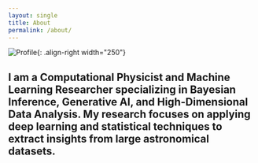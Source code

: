 ```yaml
---
layout: single
title: About
permalink: /about/
---
```


![Profile](pic.jpg){: .align-right width="250"}

I am a **Computational Physicist and Machine Learning Researcher** specializing in **Bayesian Inference, Generative AI, and High-Dimensional Data Analysis**. My research focuses on applying **deep learning and statistical techniques** to extract insights from large astronomical datasets.
---
